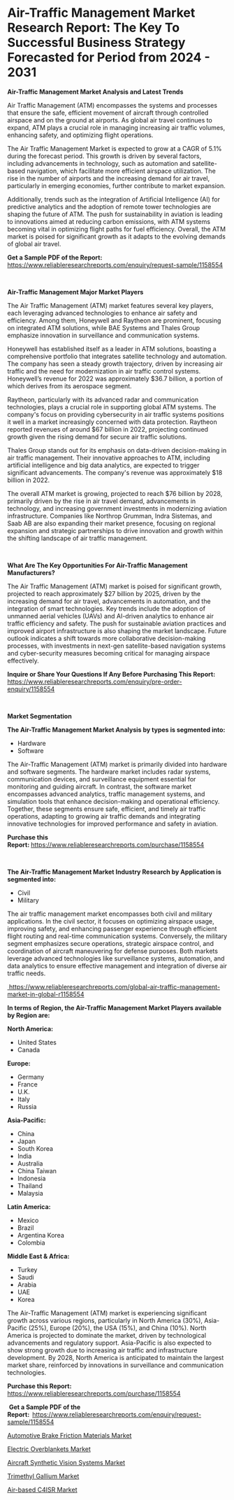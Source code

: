 <p><h1>Air-Traffic Management Market Research Report: The Key To Successful Business Strategy Forecasted for Period from 2024 - 2031</h1></p><p><strong>Air-Traffic Management Market Analysis and Latest Trends</strong></p>
<p><p>Air Traffic Management (ATM) encompasses the systems and processes that ensure the safe, efficient movement of aircraft through controlled airspace and on the ground at airports. As global air travel continues to expand, ATM plays a crucial role in managing increasing air traffic volumes, enhancing safety, and optimizing flight operations.</p><p>The Air Traffic Management Market is expected to grow at a CAGR of 5.1% during the forecast period. This growth is driven by several factors, including advancements in technology, such as automation and satellite-based navigation, which facilitate more efficient airspace utilization. The rise in the number of airports and the increasing demand for air travel, particularly in emerging economies, further contribute to market expansion.</p><p>Additionally, trends such as the integration of Artificial Intelligence (AI) for predictive analytics and the adoption of remote tower technologies are shaping the future of ATM. The push for sustainability in aviation is leading to innovations aimed at reducing carbon emissions, with ATM systems becoming vital in optimizing flight paths for fuel efficiency. Overall, the ATM market is poised for significant growth as it adapts to the evolving demands of global air travel.</p></p>
<p><strong>Get a Sample PDF of the Report:&nbsp;</strong> <a href="https://www.reliableresearchreports.com/enquiry/request-sample/1158554">https://www.reliableresearchreports.com/enquiry/request-sample/1158554</a></p>
<p>&nbsp;</p>
<p><strong>Air-Traffic Management Major Market Players</strong></p>
<p><p>The Air Traffic Management (ATM) market features several key players, each leveraging advanced technologies to enhance air safety and efficiency. Among them, Honeywell and Raytheon are prominent, focusing on integrated ATM solutions, while BAE Systems and Thales Group emphasize innovation in surveillance and communication systems.</p><p>Honeywell has established itself as a leader in ATM solutions, boasting a comprehensive portfolio that integrates satellite technology and automation. The company has seen a steady growth trajectory, driven by increasing air traffic and the need for modernization in air traffic control systems. Honeywell’s revenue for 2022 was approximately $36.7 billion, a portion of which derives from its aerospace segment.</p><p>Raytheon, particularly with its advanced radar and communication technologies, plays a crucial role in supporting global ATM systems. The company's focus on providing cybersecurity in air traffic systems positions it well in a market increasingly concerned with data protection. Raytheon reported revenues of around $67 billion in 2022, projecting continued growth given the rising demand for secure air traffic solutions.</p><p>Thales Group stands out for its emphasis on data-driven decision-making in air traffic management. Their innovative approaches to ATM, including artificial intelligence and big data analytics, are expected to trigger significant advancements. The company's revenue was approximately $18 billion in 2022.</p><p>The overall ATM market is growing, projected to reach $76 billion by 2028, primarily driven by the rise in air travel demand, advancements in technology, and increasing government investments in modernizing aviation infrastructure. Companies like Northrop Grumman, Indra Sistemas, and Saab AB are also expanding their market presence, focusing on regional expansion and strategic partnerships to drive innovation and growth within the shifting landscape of air traffic management.</p></p>
<p>&nbsp;</p>
<p><strong>What Are The Key Opportunities For Air-Traffic Management Manufacturers?</strong></p>
<p><p>The Air Traffic Management (ATM) market is poised for significant growth, projected to reach approximately $27 billion by 2025, driven by the increasing demand for air travel, advancements in automation, and the integration of smart technologies. Key trends include the adoption of unmanned aerial vehicles (UAVs) and AI-driven analytics to enhance air traffic efficiency and safety. The push for sustainable aviation practices and improved airport infrastructure is also shaping the market landscape. Future outlook indicates a shift towards more collaborative decision-making processes, with investments in next-gen satellite-based navigation systems and cyber-security measures becoming critical for managing airspace effectively.</p></p>
<p><strong>Inquire or Share Your Questions If Any Before Purchasing This Report:</strong> <a href="https://www.reliableresearchreports.com/enquiry/pre-order-enquiry/1158554">https://www.reliableresearchreports.com/enquiry/pre-order-enquiry/1158554</a></p>
<p>&nbsp;</p>
<p><strong>Market Segmentation</strong></p>
<p><strong>The Air-Traffic Management Market Analysis by types is segmented into:</strong></p>
<p><ul><li>Hardware</li><li>Software</li></ul></p>
<p><p>The Air-Traffic Management (ATM) market is primarily divided into hardware and software segments. The hardware market includes radar systems, communication devices, and surveillance equipment essential for monitoring and guiding aircraft. In contrast, the software market encompasses advanced analytics, traffic management systems, and simulation tools that enhance decision-making and operational efficiency. Together, these segments ensure safe, efficient, and timely air traffic operations, adapting to growing air traffic demands and integrating innovative technologies for improved performance and safety in aviation.</p></p>
<p><strong>Purchase this Report:&nbsp;</strong><a href="https://www.reliableresearchreports.com/purchase/1158554">https://www.reliableresearchreports.com/purchase/1158554</a></p>
<p>&nbsp;</p>
<p><strong>The Air-Traffic Management Market Industry Research by Application is segmented into:</strong></p>
<p><ul><li>Civil</li><li>Military</li></ul></p>
<p><p>The air traffic management market encompasses both civil and military applications. In the civil sector, it focuses on optimizing airspace usage, improving safety, and enhancing passenger experience through efficient flight routing and real-time communication systems. Conversely, the military segment emphasizes secure operations, strategic airspace control, and coordination of aircraft maneuvering for defense purposes. Both markets leverage advanced technologies like surveillance systems, automation, and data analytics to ensure effective management and integration of diverse air traffic needs.</p></p>
<p><a href="https://www.reliableresearchreports.com/global-air-traffic-management-market-in-global-r1158554">&nbsp;https://www.reliableresearchreports.com/global-air-traffic-management-market-in-global-r1158554</a></p>
<p><strong>In terms of Region, the Air-Traffic Management Market Players available by Region are:</strong></p>
<p>
    <p> <strong> North America: </strong>
        <ul>
            <li>United States</li>
            <li>Canada</li>
        </ul>
        </p> 
    <p> <strong> Europe: </strong>
        <ul>
            <li>Germany</li>
            <li>France</li>
            <li>U.K.</li>
            <li>Italy</li>
            <li>Russia</li>
        </ul>
        </p> 
    <p> <strong> Asia-Pacific: </strong>
        <ul>
            <li>China</li>
            <li>Japan</li>
            <li>South Korea</li>
            <li>India</li>
            <li>Australia</li>
            <li>China Taiwan</li>
            <li>Indonesia</li>
            <li>Thailand</li>
            <li>Malaysia</li>
        </ul>
        </p> 
    <p> <strong> Latin America: </strong>
        <ul>
            <li>Mexico</li>
            <li>Brazil</li>
            <li>Argentina Korea</li>
            <li>Colombia</li>
        </ul>
        </p> 
    <p> <strong> Middle East & Africa: </strong>
        <ul>
            <li>Turkey</li>
            <li>Saudi</li>
            <li>Arabia</li>
            <li>UAE</li>
            <li>Korea</li>
        </ul>
    </p>
    </p>
<p><p>The Air-Traffic Management (ATM) market is experiencing significant growth across various regions, particularly in North America (30%), Asia-Pacific (25%), Europe (20%), the USA (15%), and China (10%). North America is projected to dominate the market, driven by technological advancements and regulatory support. Asia-Pacific is also expected to show strong growth due to increasing air traffic and infrastructure development. By 2028, North America is anticipated to maintain the largest market share, reinforced by innovations in surveillance and communication technologies.</p></p>
<p><strong>Purchase this Report: </strong><a href="https://www.reliableresearchreports.com/purchase/1158554">https://www.reliableresearchreports.com/purchase/1158554</a></p>
<p>&nbsp;<strong>Get a Sample PDF of the Report:&nbsp;&nbsp;</strong><a href="https://www.reliableresearchreports.com/enquiry/request-sample/1158554">https://www.reliableresearchreports.com/enquiry/request-sample/1158554</a></p>
<p><strong></strong></p>
<p><p><a href="https://www.linkedin.com/pulse/global-automotive-brake-friction-materials-industry-analysis-n1l5e?trackingId=cEvUYh1FTPGXcDgceA0GTg%3D%3D">Automotive Brake Friction Materials Market</a></p><p><a href="https://www.linkedin.com/pulse/global-electric-overblankets-market-opportunities-challenges2024-gflle?trackingId=7nBmq8cFQt%2B8rKQQ36SlXg%3D%3D">Electric Overblankets Market</a></p><p><a href="https://github.com/JosephineMcguire65/Market-Research-Report-List-1/blob/main/aircraft-synthetic-vision-systems-market.md">Aircraft Synthetic Vision Systems Market</a></p><p><a href="https://issuu.com/reportprime-2/docs/trimethyl-gallium-market-size-2030._899e145cb8cd39">Trimethyl Gallium Market</a></p><p><a href="https://github.com/FahadAhmed712/Market-Research-Report-List-1/blob/main/air-based-c4isr-market.md">Air-based C4ISR Market</a></p></p>